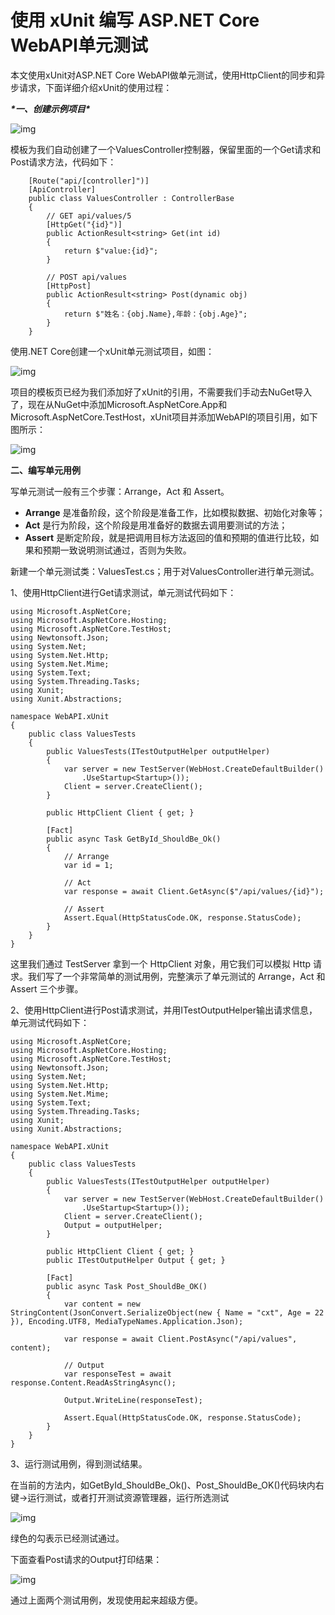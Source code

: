 # 使用 xUnit 编写 ASP.NET Core WebAPI单元测试

本文使用xUnit对ASP.NET Core WebAPI做单元测试，使用HttpClient的同步和异步请求，下面详细介绍xUnit的使用过程：

***\*一、创建示例项目\****

![img](https://img2018.cnblogs.com/blog/994830/201904/994830-20190405205537413-621107953.png)

模板为我们自动创建了一个ValuesController控制器，保留里面的一个Get请求和Post请求方法，代码如下：

```
    [Route("api/[controller]")]
    [ApiController]
    public class ValuesController : ControllerBase
    {
        // GET api/values/5
        [HttpGet("{id}")]
        public ActionResult<string> Get(int id)
        {
            return $"value:{id}";
        }

        // POST api/values
        [HttpPost]
        public ActionResult<string> Post(dynamic obj)
        {
            return $"姓名：{obj.Name},年龄：{obj.Age}";
        }
    }
```

使用.NET Core创建一个xUnit单元测试项目，如图：

![img](https://img2018.cnblogs.com/blog/994830/201904/994830-20190405210044843-1097005797.png)

项目的模板页已经为我们添加好了xUnit的引用，不需要我们手动去NuGet导入了，现在从NuGet中添加Microsoft.AspNetCore.App和Microsoft.AspNetCore.TestHost，xUnit项目并添加WebAPI的项目引用，如下图所示：

![img](https://img2018.cnblogs.com/blog/994830/201904/994830-20190405210522687-967110398.png)

**二、编写单元用例**

 写单元测试一般有三个步骤：Arrange，Act 和 Assert。

- **Arrange** 是准备阶段，这个阶段是准备工作，比如模拟数据、初始化对象等；
- **Act** 是行为阶段，这个阶段是用准备好的数据去调用要测试的方法；
- **Assert** 是断定阶段，就是把调用目标方法返回的值和预期的值进行比较，如果和预期一致说明测试通过，否则为失败。

 新建一个单元测试类：ValuesTest.cs；用于对ValuesController进行单元测试。

 1、使用HttpClient进行Get请求测试，单元测试代码如下：

```
using Microsoft.AspNetCore;
using Microsoft.AspNetCore.Hosting;
using Microsoft.AspNetCore.TestHost;
using Newtonsoft.Json;
using System.Net;
using System.Net.Http;
using System.Net.Mime;
using System.Text;
using System.Threading.Tasks;
using Xunit;
using Xunit.Abstractions;

namespace WebAPI.xUnit
{
    public class ValuesTests
    {
        public ValuesTests(ITestOutputHelper outputHelper)
        {
            var server = new TestServer(WebHost.CreateDefaultBuilder()
                .UseStartup<Startup>());
            Client = server.CreateClient();            
        }

        public HttpClient Client { get; }
        
        [Fact]
        public async Task GetById_ShouldBe_Ok()
        {
            // Arrange
            var id = 1;

            // Act
            var response = await Client.GetAsync($"/api/values/{id}");

            // Assert
            Assert.Equal(HttpStatusCode.OK, response.StatusCode);
        }
    }
}
```

这里我们通过 TestServer 拿到一个 HttpClient 对象，用它我们可以模拟 Http 请求。我们写了一个非常简单的测试用例，完整演示了单元测试的 Arrange，Act 和 Assert 三个步骤。

 2、使用HttpClient进行Post请求测试，并用ITestOutputHelper输出请求信息，单元测试代码如下：

 

```
using Microsoft.AspNetCore;
using Microsoft.AspNetCore.Hosting;
using Microsoft.AspNetCore.TestHost;
using Newtonsoft.Json;
using System.Net;
using System.Net.Http;
using System.Net.Mime;
using System.Text;
using System.Threading.Tasks;
using Xunit;
using Xunit.Abstractions;

namespace WebAPI.xUnit
{
    public class ValuesTests
    {
        public ValuesTests(ITestOutputHelper outputHelper)
        {
            var server = new TestServer(WebHost.CreateDefaultBuilder()
                .UseStartup<Startup>());
            Client = server.CreateClient();
            Output = outputHelper;
        }

        public HttpClient Client { get; }
        public ITestOutputHelper Output { get; }

        [Fact]
        public async Task Post_ShouldBe_OK()
        {
            var content = new StringContent(JsonConvert.SerializeObject(new { Name = "cxt", Age = 22 }), Encoding.UTF8, MediaTypeNames.Application.Json);

            var response = await Client.PostAsync("/api/values", content);

            // Output
            var responseTest = await response.Content.ReadAsStringAsync();

            Output.WriteLine(responseTest);

            Assert.Equal(HttpStatusCode.OK, response.StatusCode);
        }
    }
}
```

 3、运行测试用例，得到测试结果。

在当前的方法内，如GetById_ShouldBe_Ok()、Post_ShouldBe_OK()代码块内右键->运行测试，或者打开测试资源管理器，运行所选测试

![img](https://img2018.cnblogs.com/blog/994830/201904/994830-20190405212120942-289316390.png)

绿色的勾表示已经测试通过。

下面查看Post请求的Output打印结果：

![img](https://img2018.cnblogs.com/blog/994830/201904/994830-20190405212259473-1204723959.png)

 

 通过上面两个测试用例，发现使用起来超级方便。